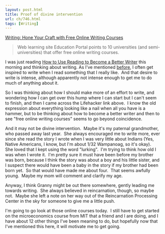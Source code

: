 ```yaml
---
layout: post.html
title: Proof of divine intervention
url: ch/746.html
tags: [Writing]
---
```

[Writing: Hone Your Craft with Free Online Writing Courses](http://lifehacker.com/351490/hone-your-craft-with-free-online-writing-courses)

> Web learning site Education Portal points to 10 universities (and semi-universities) that offer free online writing courses.

I was just reading [How to Use Reading to Become a Better Writer](http://writetodone.com/2008/01/31/how-to-use-reading-to-become-a-better-writer/) this morning and thinking about writing. As I've mentioned [before](?p=708), I often get inspired to write when I read something that I really like.  And that desire to write is intense, although apparently not intense enough to get me to do much of anything about it.

So I was thinking about how I should make more of an effort to write, and wondering how I can get over this hump where I can start but I can't seem to finish, and then I came across the Lifehacker link above.  I know the old expression about everything looking like a nail when all you have is a hammer, but to be thinking about how to become a better writer and then to see "free online writing courses" seems to go beyond coincidence.

And it may not be divine intervention.  Maybe it's my paternal grandmother, who passed away last year.  She always encouraged me to write more, ever since she read the story I wrote when I was very little about Indians (Yes, Native Americans, I know, but I'm about 1/32 Wampanoag, so it's okay).  She loved that I kept using the word "lurking".  I'm trying to think how old I was when I wrote it.  I'm pretty sure it must have been before my brother was born, because I think the story was about a boy and his little sister, and I suspect there would have been a baby in the story if my brother had been born yet.  So that would have made me about four.  That seems awfully young.  Maybe my mom will comment and clarify my age.

Anyway, I think Granny might be out there somewhere, gently leading me towards writing.  She always believed in reincarnation, though, so maybe not.  Maybe she left a note on her way out of the Reincarnation Processing Center in the sky for someone to give me a little push.

I'm going to go look at those online courses today.  I still have to get started on the microeconomics course from MIT that a friend and I are doing, and I have about 12 other things I've been meaning to do, but hopefully now that I've mentioned this here, it will motivate me to get going.
